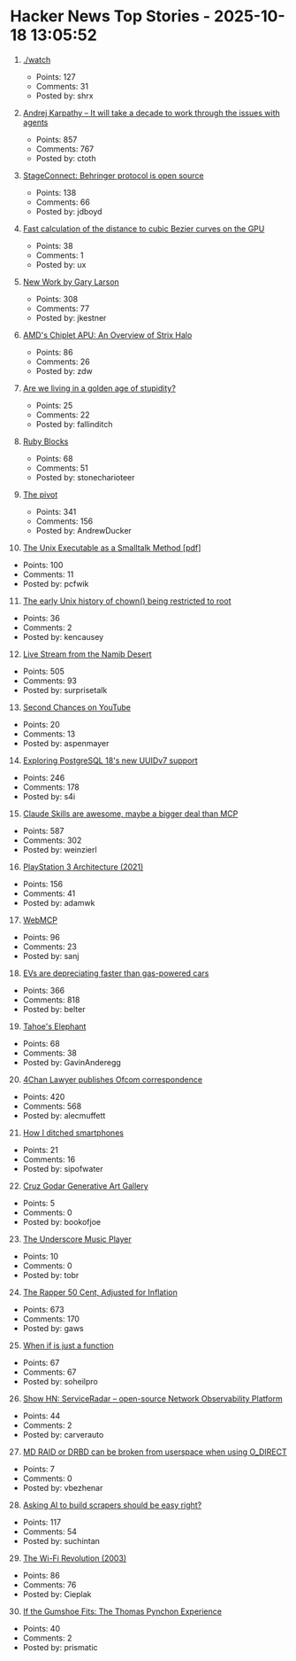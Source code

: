 # Hacker News Top Stories - 2025-10-18 13:05:52

1. [./watch](https://dotslashwatch.com/)
   - Points: 127
   - Comments: 31
   - Posted by: shrx

2. [Andrej Karpathy – It will take a decade to work through the issues with agents](https://www.dwarkesh.com/p/andrej-karpathy)
   - Points: 857
   - Comments: 767
   - Posted by: ctoth

3. [StageConnect: Behringer protocol is open source](https://github.com/OpenMixerProject/StageConnect)
   - Points: 138
   - Comments: 66
   - Posted by: jdboyd

4. [Fast calculation of the distance to cubic Bezier curves on the GPU](https://blog.pkh.me/p/46-fast-calculation-of-the-distance-to-cubic-bezier-curves-on-the-gpu.html)
   - Points: 38
   - Comments: 1
   - Posted by: ux

5. [New Work by Gary Larson](https://www.thefarside.com/new-stuff)
   - Points: 308
   - Comments: 77
   - Posted by: jkestner

6. [AMD's Chiplet APU: An Overview of Strix Halo](https://chipsandcheese.com/p/amds-chiplet-apu-an-overview-of-strix)
   - Points: 86
   - Comments: 26
   - Posted by: zdw

7. [Are we living in a golden age of stupidity?](https://www.theguardian.com/technology/2025/oct/18/are-we-living-in-a-golden-age-of-stupidity-technology)
   - Points: 25
   - Comments: 22
   - Posted by: fallinditch

8. [Ruby Blocks](https://tech.stonecharioteer.com/posts/2025/ruby-blocks/)
   - Points: 68
   - Comments: 51
   - Posted by: stonecharioteer

9. [The pivot](https://www.antipope.org/charlie/blog-static/2025/10/the-pivot-1.html)
   - Points: 341
   - Comments: 156
   - Posted by: AndrewDucker

10. [The Unix Executable as a Smalltalk Method [pdf]](https://programmingmadecomplicated.wordpress.com/wp-content/uploads/2025/10/onward25-jakubovic.pdf)
   - Points: 100
   - Comments: 11
   - Posted by: pcfwik

11. [The early Unix history of chown() being restricted to root](https://utcc.utoronto.ca/~cks/space/blog/unix/ChownRestrictionEarlyHistory)
   - Points: 36
   - Comments: 2
   - Posted by: kencausey

12. [Live Stream from the Namib Desert](https://bookofjoe2.blogspot.com/2025/10/live-stream-from-namib-desert.html)
   - Points: 505
   - Comments: 93
   - Posted by: surprisetalk

13. [Second Chances on YouTube](https://blog.youtube/inside-youtube/second-chances-on-youtube/)
   - Points: 20
   - Comments: 13
   - Posted by: aspenmayer

14. [Exploring PostgreSQL 18's new UUIDv7 support](https://aiven.io/blog/exploring-postgresql-18-new-uuidv7-support)
   - Points: 246
   - Comments: 178
   - Posted by: s4i

15. [Claude Skills are awesome, maybe a bigger deal than MCP](https://simonwillison.net/2025/Oct/16/claude-skills/)
   - Points: 587
   - Comments: 302
   - Posted by: weinzierl

16. [PlayStation 3 Architecture (2021)](https://www.copetti.org/writings/consoles/playstation-3)
   - Points: 156
   - Comments: 41
   - Posted by: adamwk

17. [WebMCP](https://github.com/jasonjmcghee/WebMCP)
   - Points: 96
   - Comments: 23
   - Posted by: sanj

18. [EVs are depreciating faster than gas-powered cars](https://restofworld.org/2025/ev-depreciation-blusmart-collapse/)
   - Points: 366
   - Comments: 818
   - Posted by: belter

19. [Tahoe's Elephant](https://eclecticlight.co/2025/10/12/last-week-on-my-mac-tahoes-elephant/)
   - Points: 68
   - Comments: 38
   - Posted by: GavinAnderegg

20. [4Chan Lawyer publishes Ofcom correspondence](https://alecmuffett.com/article/117792)
   - Points: 420
   - Comments: 568
   - Posted by: alecmuffett

21. [How I ditched smartphones](https://discuss.techlore.tech/t/how-i-ditched-smartphones/15315)
   - Points: 21
   - Comments: 16
   - Posted by: sipofwater

22. [Cruz Godar Generative Art Gallery](https://cruzgodar.com/gallery/)
   - Points: 5
   - Comments: 0
   - Posted by: bookofjoe

23. [The Underscore Music Player](https://kottke.org/25/10/the-underscore-music-player)
   - Points: 10
   - Comments: 0
   - Posted by: tobr

24. [The Rapper 50 Cent, Adjusted for Inflation](https://50centadjustedforinflation.com/)
   - Points: 673
   - Comments: 170
   - Posted by: gaws

25. [When if is just a function](https://ryelang.org/blog/posts/if-as-function-blogpost-working-on-it_ver1/)
   - Points: 67
   - Comments: 67
   - Posted by: soheilpro

26. [Show HN: ServiceRadar – open-source Network Observability Platform](https://github.com/carverauto/serviceradar)
   - Points: 44
   - Comments: 2
   - Posted by: carverauto

27. [MD RAID or DRBD can be broken from userspace when using O_DIRECT](https://bugzilla.kernel.org/show_bug.cgi?id=99171)
   - Points: 7
   - Comments: 0
   - Posted by: vbezhenar

28. [Asking AI to build scrapers should be easy right?](https://www.skyvern.com/blog/asking-ai-to-build-scrapers-should-be-easy-right/)
   - Points: 117
   - Comments: 54
   - Posted by: suchintan

29. [The Wi-Fi Revolution (2003)](https://www.wired.com/2003/05/wifirevolution/)
   - Points: 86
   - Comments: 76
   - Posted by: Cieplak

30. [If the Gumshoe Fits: The Thomas Pynchon Experience](https://www.bookforum.com/print/3202/if-the-gumshoe-fits-62416)
   - Points: 40
   - Comments: 2
   - Posted by: prismatic

